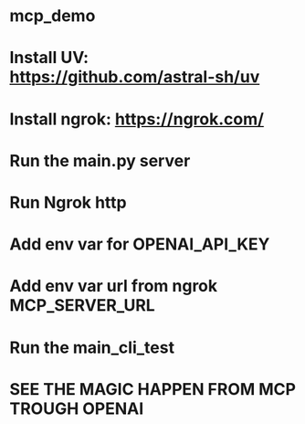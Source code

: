 # mcp_demo

# Install UV: https://github.com/astral-sh/uv
# Install ngrok: https://ngrok.com/

# Run the main.py server
# Run Ngrok http
# Add env var for OPENAI_API_KEY
# Add env var url from ngrok MCP_SERVER_URL
# Run the main_cli_test
# SEE THE MAGIC HAPPEN FROM MCP TROUGH OPENAI 